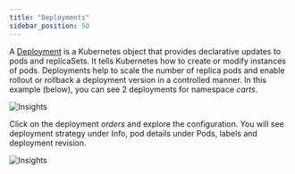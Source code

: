 ```yaml
---
title: "Deployments"
sidebar_position: 50
---
```


A [Deployment](https://kubernetes.io/docs/concepts/workloads/controllers/deployment/) is a Kubernetes object that provides declarative updates to pods and replicaSets. It tells Kubernetes how to create or modify instances of pods. Deployments help to scale the number of replica pods and enable rollout or rollback a deployment version in a controlled manner. In this example (below), you can see 2 deployments for namespace <i>carts</i>.

![Insights](/img/resource-view/deploymentSet.jpg)

Click on the deployment <i>orders</i> and explore the configuration. You will see deployment strategy under Info, pod details under Pods, labels and deployment revision.

![Insights](/img/resource-view/deployment-detail.jpg)
